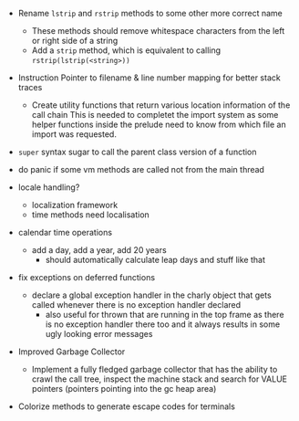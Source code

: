 - Rename `lstrip` and `rstrip` methods to some other more correct name
  - These methods should remove whitespace characters from the left or right side of a string
  - Add a `strip` method, which is equivalent to calling `rstrip(lstrip(<string>))`

- Instruction Pointer to filename & line number mapping for better stack traces
  - Create utility functions that return various location information of the call chain
    This is needed to completet the import system as some helper functions inside the prelude
    need to know from which file an import was requested.

- `super` syntax sugar to call the parent class version of a function

- do panic if some vm methods are called not from the main thread

- locale handling?
  - localization framework
  - time methods need localisation

- calendar time operations
  - add a day, add a year, add 20 years
    - should automatically calculate leap days and stuff like that

- fix exceptions on deferred functions
  - declare a global exception handler in the charly object that gets
    called whenever there is no exception handler declared
      - also useful for thrown that are running in the top frame
        as there is no exception handler there too and it always results
        in some ugly looking error messages

- Improved Garbage Collector
  - Implement a fully fledged garbage collector that has the ability to crawl
    the call tree, inspect the machine stack and search for VALUE pointers (pointers
    pointing into the gc heap area)
- Colorize methods to generate escape codes for terminals
